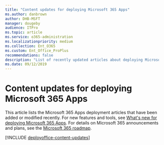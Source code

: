```yaml
--- 
title: "Content updates for deploying Microsoft 365 Apps" 
ms.author: danbrown 
author: DHB-MSFT 
manager: dougeby 
audience: ITPro 
ms.topic: article 
ms.service: o365-administration 
ms.localizationpriority: medium 
ms.collection: Ent_O365 
ms.custom: Ent_Office_ProPlus 
recommendations: false
description: "List of recently updated articles about deploying Microsoft 365 Apps" 
ms.date: 09/12/2019
---
```


# Content updates for deploying Microsoft 365 Apps

This article lists the Microsoft 365 Apps deployment articles that have been added or modified recently. For new features and tools, see [What's new for deploying Microsoft 365 Apps](whats-new.md). For details on Microsoft 365 announcements and plans, see the [Microsoft 365 roadmap](https://www.microsoft.com/microsoft-365/roadmap). 

[!INCLUDE [deployoffice-content-updates](includes/deployoffice-content-updates.md)]